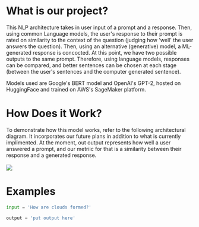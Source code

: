 # What is our project?
This NLP architecture takes in user input of a prompt and a response. Then, using common Language models, the user's response to their prompt is rated on similarity to the context of the question (judging how 'well' the user answers the question). Then, using an alternative (generative) model, a ML-generated response is concocted. At this point, we have two possible outputs to the same prompt. Therefore, using language models, responses can be compared, and better sentences can be chosen at each stage (between the user's sentences and the computer generated sentence).

Models used are Google's BERT model and OpenAI's GPT-2, hosted on HuggingFace and trained on AWS's SageMaker platform.


# How Does it Work?
<!-- Architectural diagram -->
To demonstrate how this model works, refer to the following architectural diagram. It incorporates our future plans in addition to what is currently implimented. At the moment, out output represents how well a user answered a prompt, and our metriic for that is a similarity between their response and a generated response. 
<br></br>
<img src="https://github.com/pranavdulepet/bitcamp-23/blob/main/flowchart.jpeg">

# Examples
<!-- Input-output examples -->
```python
input = 'How are clouds formed?'
```
```python
output = 'put output here'
```

# 
